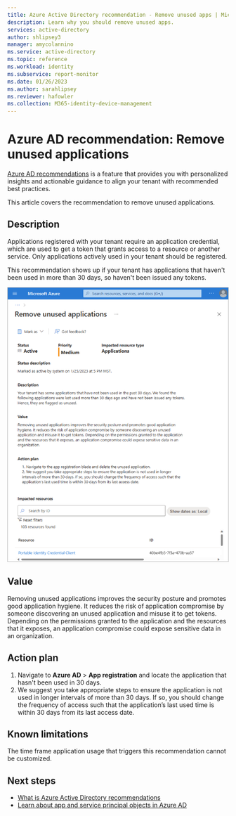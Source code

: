 ```yaml
---
title: Azure Active Directory recommendation - Remove unused apps | Microsoft Docs
description: Learn why you should remove unused apps.
services: active-directory
author: shlipsey3
manager: amycolannino
ms.service: active-directory
ms.topic: reference
ms.workload: identity
ms.subservice: report-monitor
ms.date: 01/26/2023
ms.author: sarahlipsey
ms.reviewer: hafowler
ms.collection: M365-identity-device-management
---
```

# Azure AD recommendation: Remove unused applications
[Azure AD recommendations](overview-recommendations.md) is a feature that provides you with personalized insights and actionable guidance to align your tenant with recommended best practices.

This article covers the recommendation to remove unused applications.

## Description

Applications registered with your tenant require an application credential, which are used to get a token that grants access to a resource or another service. Only applications actively used in your tenant should be registered.

This recommendation shows up if your tenant has applications that haven't been used in more than 30 days, so haven't been issued any tokens.

![Screenshot of the Remove unused apps recommendation.](media/recommendation-remove-unused-apps/recommendation-remove-unused-apps.png)

## Value 

Removing unused applications improves the security posture and promotes good application hygiene. It reduces the risk of application compromise by someone discovering an unused application and misuse it to get tokens. Depending on the permissions granted to the application and the resources that it exposes, an application compromise could expose sensitive data in an organization.

## Action plan

1. Navigate to **Azure AD** > **App registration** and locate the application that hasn't been used in 30 days.
1. We suggest you take appropriate steps to ensure the application is not used in longer intervals of more than 30 days. If so, you should change the frequency of access such that the application’s last used time is within 30 days from its last access date.

## Known limitations

The time frame application usage that triggers this recommendation cannot be customized.

## Next steps

- [What is Azure Active Directory recommendations](overview-recommendations.md)
- [Learn about app and service principal objects in Azure AD](../develop/app-objects-and-service-principals.md)